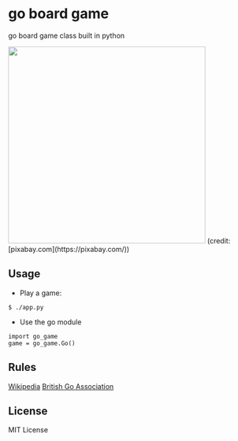 # go board game

go board game class built in python

<img src="https://github.com/johncoleman83/go-board-game/blob/master/go-image.jpg" width="400px" height=auto />
(credit: [pixabay.com](https://pixabay.com/))

## Usage

* Play a game:
```
$ ./app.py
```

* Use the go module
```
import go_game
game = go_game.Go()
```

## Rules

[Wikipedia](https://en.wikipedia.org/wiki/Rules_of_Go)
[British Go Association](https://www.britgo.org/intro/intro2.html)

## License

MIT License

